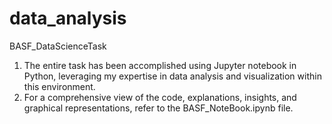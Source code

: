 # data_analysis
BASF_DataScienceTask


1. The entire task has been accomplished using Jupyter notebook in Python, leveraging my expertise in data analysis and visualization within this environment.
2. For a comprehensive view of the code, explanations, insights, and graphical representations, refer to the BASF_NoteBook.ipynb file.

